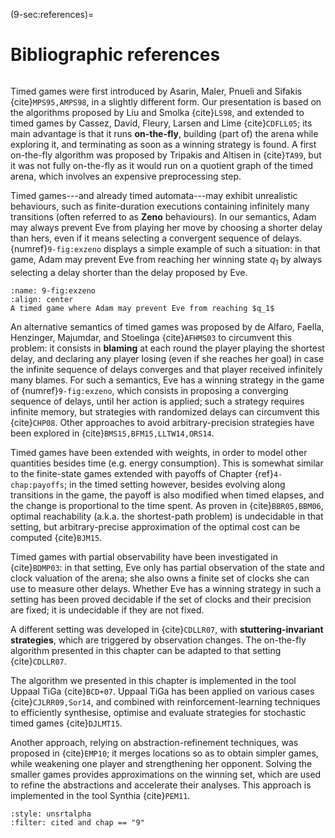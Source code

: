 (9-sec:references)=
# Bibliographic references

```{math}

```

Timed games were first introduced by Asarin, Maler, Pnueli and Sifakis {cite}`MPS95,AMPS98`, in a
slightly different form.  Our presentation is based on the algorithms
proposed by Liu and Smolka {cite}`LS98`, and extended to timed games by
Cassez, David, Fleury, Larsen and Lime {cite}`CDFLL05`;
its main advantage is that it runs **on-the-fly**, building (part
of) the arena while exploring it, and terminating as soon as a winning
strategy is found.  A first on-the-fly algorithm was proposed by Tripakis and Altisen
in {cite}`TA99`, but it was not fully on-the-fly as it would run on a
quotient graph of the timed arena, which involves an expensive
preprocessing step.

Timed games---and already timed automata---may exhibit unrealistic
behaviours, such as finite-duration executions containing infinitely
many transitions (often referred to as **Zeno** behaviours).
In our semantics, Adam may always prevent Eve from playing her move
by choosing a shorter delay than hers, even if it means selecting a convergent
sequence of delays. {numref}`9-fig:exzeno` displays a simple example of
such a situation: in that game, Adam may prevent Eve from reaching her
winning state $q_1$ by always selecting a delay shorter than the delay
proposed by Eve.

```{figure} ./../FigAndAlgos/9-fig:exzeno.png
:name: 9-fig:exzeno
:align: center
A timed game where Adam may prevent Eve from reaching $q_1$
```

An alternative semantics of timed games was proposed by de Alfaro,
Faella, Henzinger, Majumdar, and Stoelinga {cite}`AFHMS03` to
circumvent this problem: it consists in **blaming** at each round
the player playing the shortest delay, and declaring any player losing
(even if she reaches her goal) in case the infinite sequence of delays
converges and that player received infinitely many blames.  For such a
semantics, Eve has a winning strategy in the game
of {numref}`9-fig:exzeno`, which consists in proposing a converging
sequence of delays, until her action is applied; such a strategy
requires infinite memory, but strategies with randomized delays can
circumvent this {cite}`CHP08`. Other approaches to avoid
arbitrary-precision strategies have been explored
in {cite}`BMS15,BFM15,LLTW14,ORS14`.

Timed games have been extended with weights, in order to model other
quantities besides time (e.g. energy consumption). This is somewhat
similar to the finite-state games extended with payoffs
of Chapter {ref}`4-chap:payoffs`; in the timed setting however, besides evolving
along transitions in the game, the payoff is also modified when timed
elapses, and the change is proportional to the time spent. As proven
in {cite}`BBR05,BBM06`, optimal reachability (a.k.a. the shortest-path
problem) is undecidable in that setting, but arbitrary-precise
approximation of the optimal cost can be computed {cite}`BJM15`.

Timed games with partial observability have been investigated
in {cite}`BDMP03`: in that setting, Eve only has partial observation
of the state and clock valuation of the arena; she also owns a finite
set of clocks she can use to measure other delays. Whether Eve has a
winning strategy in such a setting has been proved decidable if the
set of clocks and their precision are fixed; it is undecidable if they
are not fixed.

A different setting was developed in {cite}`CDLLR07`, with
**stuttering-invariant strategies**, which are triggered by
observation changes. The on-the-fly algorithm presented in this
chapter can be adapted to that setting {cite}`CDLLR07`. 

The algorithm we presented in this chapter is implemented in the tool
Uppaal TiGa {cite}`BCD+07`. Uppaal TiGa has been applied on various
cases {cite}`CJLRR09,Sor14`, and combined with
reinforcement-learning techniques to efficiently synthesise, optimise
and evaluate strategies for stochastic timed games {cite}`DJLMT15`.

Another approach, relying on
abstraction-refinement techniques, was proposed in {cite}`EMP10`;
it merges locations so as to obtain simpler games, while weakening one
player and strengthening her opponent. Solving the smaller games
provides approximations on the winning set, which are used to refine
the abstractions and accelerate their analyses. This approach is
implemented in the tool Synthia {cite}`PEM11`.



```{bibliography}
:style: unsrtalpha
:filter: cited and chap == "9"
```